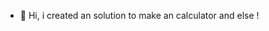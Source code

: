 - 👋 Hi, i created an solution to make an calculator and else !

<!---
PandaTheMaster/PandaTheMaster is a ✨ special ✨ repository because its `README.md` (this file) appears on your GitHub profile.
You can click the Preview link to take a look at your changes.
--->
